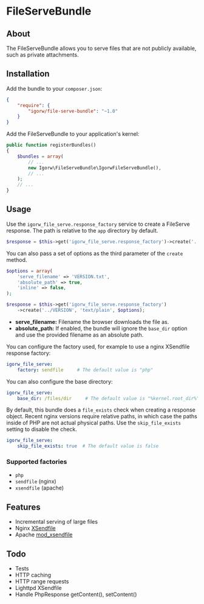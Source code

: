 # FileServeBundle

## About

The FileServeBundle allows you to serve files that are not publicly available,
such as private attachments.

## Installation

Add the bundle to your `composer.json`:

```json
{
    "require": {
        "igorw/file-serve-bundle": "~1.0"
    }
}
```

Add the FileServeBundle to your application's kernel:

```php
public function registerBundles()
{
    $bundles = array(
        // ...
        new Igorw\FileServeBundle\IgorwFileServeBundle(),
        // ...
    );
    // ...
}
```

## Usage

Use the `igorw_file_serve.response_factory` service to create a FileServe
response. The path is relative to the `app` directory by default.

```php
$response = $this->get('igorw_file_serve.response_factory')->create('../VERSION', 'text/plain');
```

You can also pass a set of options as the third parameter of the `create`
method.

```php
$options = array(
    'serve_filename' => 'VERSION.txt',
    'absolute_path' => true,
    'inline' => false,
);

$response = $this->get('igorw_file_serve.response_factory')
    ->create('../VERSION', 'text/plain', $options);
```

* **serve_filename:** Filename the browser downloads the file as.
* **absolute_path:** If enabled, the bundle will ignore the `base_dir` option
  and use the provided filename as an absolute path.

You can configure the factory used, for example to use a nginx XSendfile
response factory:

```yml
igorw_file_serve:
    factory: sendfile     # The default value is "php"
```

You can also configure the base directory:

```yml
igorw_file_serve:
    base_dir: /files/dir     # The default value is "%kernel.root_dir%"
```

By default, this bundle does a `file_exists` check when creating a response
object. Recent nginx versions require relative paths, in which case the paths
inside of PHP are not actual physical paths. Use the `skip_file_exists`
setting to disable the check.

```yml
igorw_file_serve:
    skip_file_exists: true  # The default value is false
```

### Supported factories

 * `php`
 * `sendfile` (nginx)
 * `xsendfile` (apache)

## Features

* Incremental serving of large files
* Nginx [XSendfile](http://wiki.nginx.org/XSendfile)
* Apache [mod_xsendfile](https://tn123.org/mod_xsendfile/)

## Todo

* Tests
* HTTP caching
* HTTP range requests
* Lighttpd XSendfile
* Handle PhpResponse getContent(), setContent()
